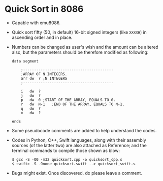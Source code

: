 # Quick Sort in 8086



* Capable with emu8086.

* Quick sort fifty (50, in default) 16-bit signed integers (like `XXXXH`) in ascending order and in place.

* Numbers can be changed as user's wish and the amount can be altered also, but the parameters should be therefore modified as following:

  ```assembly
  data segment

      ;-----------------------------------------
      ;ARRAY OF N INTEGERS.
      arr dw  ?	;N INTEGERS
      ;-----------------------------------------

      i   dw  ?
      j   dw  ?
      p   dw  0	;START OF THE ARRAY, EQUALS TO 0.
      r   dw  N-1	;END OF THE ARRAY, EQUALS TO N-1.
      q   dw  ?
      x   dw  ?

  ends
  ```

* Some pseudocode comments are added to help understand the codes.

* Codes in Python, C++, Swift languages, along with their assembly sources (of the latter two) are also attached as Reference; and the terminal commands to compile those shown as blow:

  ```shell
  $ gcc -S -O0 -m32 quicksort.cpp -o quicksort_cpp.s
  $ swiftc -S -Onone quicksort.swift --> quicksort_swift.s
  ```

* Bugs might exist. Once discovered, do please leave a comment.
